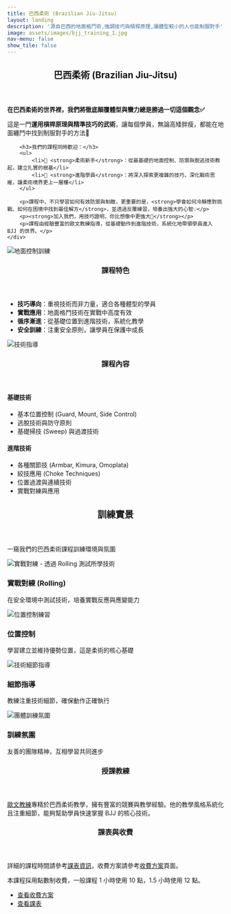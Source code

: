 ```yaml
---
title: 巴西柔術 (Brazilian Jiu-Jitsu)
layout: landing
description: '源自巴西的地面格鬥術,強調技巧與槓桿原理,讓體型較小的人也能制服對手'
image: assets/images/bjj_training_1.jpg
nav-menu: false
show_tile: false
---
```


<!-- Main -->
<div id="main">

<!-- One -->
<section id="one">
	<div class="inner">
		<header class="major">
			<h2>巴西柔術 (Brazilian Jiu-Jitsu)</h2>
		</header>
		<p><strong>在巴西柔術的世界裡，我們將徹底顛覆體型與蠻力總是勝過一切這個觀念✅</strong></p>
		<p>這是一門<strong>運用槓桿原理與精準技巧的武術</strong>，讓每個學員，無論高矮胖瘦，都能在地面纏鬥中找到制服對手的方法🥋</p>

		<h3>我們的課程同時歡迎：</h3>
		<ul>
			<li>🔹 <strong>柔術新手</strong>：從最基礎的地面控制、防禦與脫逃技術教起，建立扎實的根基</li>
			<li>🔹 <strong>進階學員</strong>：將深入探索更複雜的技巧，深化戰術思維，讓柔術境界更上一層樓</li>
		</ul>

		<p>課程中，不只學習如何有效防禦與制敵，更重要的是，<strong>學會如何冷靜應對挑戰、如何在困境中找到最佳解方</strong>，並透過反覆練習，培養出強大的心智💡</p>
		<p><strong>加入我們，用技巧證明，你比想像中更強大💪</strong></p>
		<p>課程由經驗豐富的歐文教練指導，從基礎動作到進階技術，系統化地帶領學員進入 BJJ 的世界。</p>
	</div>
</section>

<!-- Two -->
<section id="two" class="spotlights">
	<section>
		<div class="image">
			<img src="{% link assets/images/bjj_training_1.jpg %}" alt="地面控制訓練" data-position="center center" />
		</div>
		<div class="content">
			<div class="inner">
				<header class="major">
					<h3>課程特色</h3>
				</header>
				<ul>
					<li><strong>技巧導向</strong>：重視技術而非力量，適合各種體型的學員</li>
					<li><strong>實戰應用</strong>：地面格鬥技術在實戰中高度有效</li>
					<li><strong>循序漸進</strong>：從基礎位置到進階技術，系統化教學</li>
					<li><strong>安全訓練</strong>：注重安全原則，讓學員在保護中成長</li>
				</ul>
			</div>
		</div>
	</section>
	<section>
		<div class="image">
			<img src="{% link assets/images/bjj_training_2.jpg %}" alt="技術指導" data-position="top center" />
		</div>
		<div class="content">
			<div class="inner">
				<header class="major">
					<h3>課程內容</h3>
				</header>
				<h4>基礎技術</h4>
				<ul>
					<li>基本位置控制 (Guard, Mount, Side Control)</li>
					<li>逃脫技術與防守原則</li>
					<li>基礎掃技 (Sweep) 與過渡技術</li>
				</ul>
				<h4>進階技術</h4>
				<ul>
					<li>各種關節技 (Armbar, Kimura, Omoplata)</li>
					<li>絞技應用 (Choke Techniques)</li>
					<li>位置過渡與連續技術</li>
					<li>實戰對練與應用</li>
				</ul>
			</div>
		</div>
	</section>
</section>

<!-- Training Gallery -->
<section id="training-gallery">
	<div class="inner">
		<header class="major">
			<h2>訓練實景</h2>
		</header>
		<p>一窺我們的巴西柔術課程訓練環境與氛圍</p>
		<div class="box alt">
			<div class="row gtr-50 gtr-uniform">
				<div class="col-6">
					<span class="image fit">
						<img src="{% link assets/images/bjj_training_3.jpg %}" alt="實戰對練 - 透過 Rolling 測試所學技術" />
					</span>
					<h3>實戰對練 (Rolling)</h3>
					<p>在安全環境中測試技術，培養實戰反應與應變能力</p>
				</div>
				<div class="col-6">
					<span class="image fit">
						<img src="{% link assets/images/bjj_training_4.jpg %}" alt="位置控制練習" />
					</span>
					<h3>位置控制</h3>
					<p>學習建立並維持優勢位置，這是柔術的核心基礎</p>
				</div>
				<div class="col-6">
					<span class="image fit">
						<img src="{% link assets/images/bjj_training_5.jpg %}" alt="技術細節指導" />
					</span>
					<h3>細節指導</h3>
					<p>教練注重技術細節，確保動作正確執行</p>
				</div>
				<div class="col-6">
					<span class="image fit">
						<img src="{% link assets/images/bjj_training_6.jpg %}" alt="團體訓練氛圍" />
					</span>
					<h3>訓練氛圍</h3>
					<p>友善的團隊精神，互相學習共同進步</p>
				</div>
			</div>
		</div>
	</div>
</section>

<!-- Three -->
<section id="three">
	<div class="inner">
		<header class="major">
			<h3>授課教練</h3>
		</header>
		<p><a href="{% link teachers/coach-owen.md %}">歐文教練</a>專精於巴西柔術教學，擁有豐富的競賽與教學經驗。他的教學風格系統化且注重細節，能夠幫助學員快速掌握 BJJ 的核心技術。</p>
	</div>
</section>

<!-- Four -->
<section id="four">
	<div class="inner">
		<header class="major">
			<h3>課表與收費</h3>
		</header>
		<p>詳細的課程時間請參考<a href="{% link schedule.md %}">課表資訊</a>，收費方案請參考<a href="{% link pricing.md %}">收費方案</a>頁面。</p>
		<p>本課程採用點數制收費，一般課程 1 小時使用 10 點，1.5 小時使用 12 點。</p>
		<ul class="actions">
			<li><a href="{% link pricing.md %}" class="button">查看收費方案</a></li>
			<li><a href="{% link schedule.md %}" class="button">查看課表</a></li>
		</ul>
	</div>
</section>

</div>
